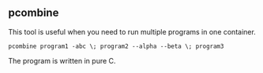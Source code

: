 pcombine
--------

This tool is useful when you need to run multiple programs in one container.

``
pcombine program1 -abc \; program2 --alpha --beta \; program3
``

The program is written in pure C.
